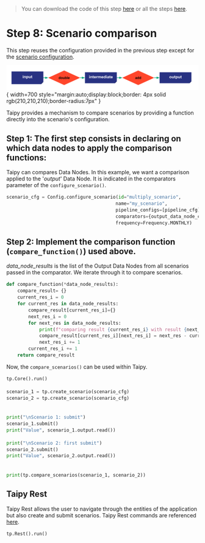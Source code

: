 > You can download the code of this step [here](../src/step_08.py) or all the steps [here](https://github.com/Avaiga/taipy-getting-started-core/tree/develop/src).

# Step 8: Scenario comparison

This step reuses the configuration provided in the previous step except for the [scenario configuration](https://docs.taipy.io/en/latest/manuals/core/entities/scenario-cycle-mgt/#compare-scenarios).

![](config_08.svg){ width=700 style="margin:auto;display:block;border: 4px solid rgb(210,210,210);border-radius:7px" }

Taipy provides a mechanism to compare scenarios by providing a function directly into the scenario's configuration.

## Step 1: The first step consists in declaring on which data nodes to apply the comparison functions:

Taipy can compares Data Nodes. In this example, we want a comparison applied to the '_output_' Data Node. It is indicated in the comparators parameter of the `configure_scenario()`.

```python
scenario_cfg = Config.configure_scenario(id="multiply_scenario",
                                        name="my_scenario",
                                        pipeline_configs=[pipeline_cfg],
                                        comparators={output_data_node_cfg.id: compare_function},
                                        frequency=Frequency.MONTHLY)
```
## Step 2: Implement the comparison function (`compare_function()`) used above.

_data_node_results_ is the list of the Output Data Nodes from all scenarios passed in the comparator. We iterate through it to compare scenarios.

```python
def compare_function(*data_node_results):
    compare_result= {}
    current_res_i = 0
    for current_res in data_node_results:
        compare_result[current_res_i]={}
        next_res_i = 0
        for next_res in data_node_results:
            print(f"comparing result {current_res_i} with result {next_res_i}")
            compare_result[current_res_i][next_res_i] = next_res - current_res
            next_res_i += 1
        current_res_i += 1
    return compare_result
```

Now, the `compare_scenarios()` can be used within Taipy.

```python
tp.Core().run()

scenario_1 = tp.create_scenario(scenario_cfg)
scenario_2 = tp.create_scenario(scenario_cfg)


print("\nScenario 1: submit")
scenario_1.submit()
print("Value", scenario_1.output.read())

print("\nScenario 2: first submit")
scenario_2.submit()
print("Value", scenario_2.output.read())


print(tp.compare_scenarios(scenario_1, scenario_2))
```

## Taipy Rest

Taipy Rest allows the user to navigate through the entities of the application but also create and submit scenarios. Taipy Rest commands are referenced [here](https://docs.taipy.io/en/latest/manuals/reference_rest/).

```python
tp.Rest().run()
```


